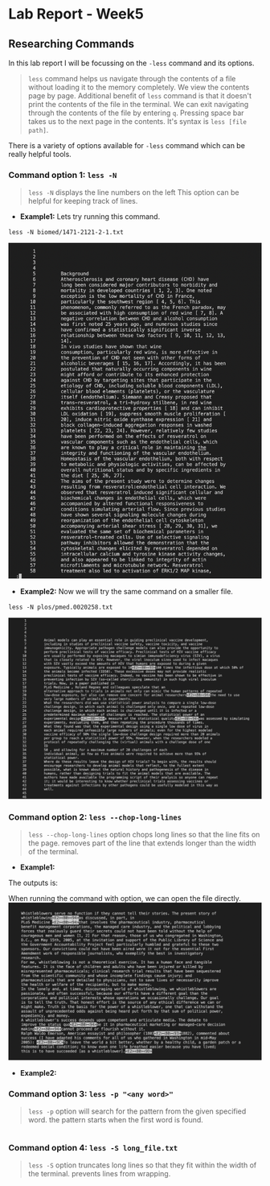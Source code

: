 # Lab Report - Week5
## Researching Commands
In this lab report I will be focussing on the `-less` command and its options. 
> `less` command helps us navigate through the contents of a file without loading it to the memory completely. We view the contents page by page. Additional benefit of `less` command is that it doesn't print the contents of the file in the terminal.
> We can exit navigating through the contents of the file by entering `q`.
> Pressing space bar takes us to the next page in the contents.
> It's syntax is `less [file path]`.

There is a variety of options available for `-less` command which can be really helpful tools.

### Command option 1: `less -N`
> `less -N` displays the line numbers on the left
> This option can be helpful for keeping track of lines.

* **Example1:** 
Lets try running this command.
```
less -N biomed/1471-2121-2-1.txt
```
![](S3.1.png)

* **Example2:** 
Now we will try the same command on a smaller file.
```
less -N plos/pmed.0020258.txt
```
![](S3.2.png)
### Command option 2: `less --chop-long-lines`
> `less --chop-long-lines` option chops long lines so that the line fits on the page.
> removes part of the line that extends longer than the width of the terminal.
+ **Example1:** 

The outputs is:


When running the command with option, we can open the file directly.
![](S3.3.png)

+ **Example2:**
  
### Command option 3: `less -p "<any word>"`
> `less -p` option will search for the pattern from the given specified word.
> the pattern starts when the first word is found.
```
```
### Command option 4: `less -S long_file.txt`
> `less -S` option truncates long lines so that they fit within the width of the terminal.
> prevents lines from wrapping.
```
```

